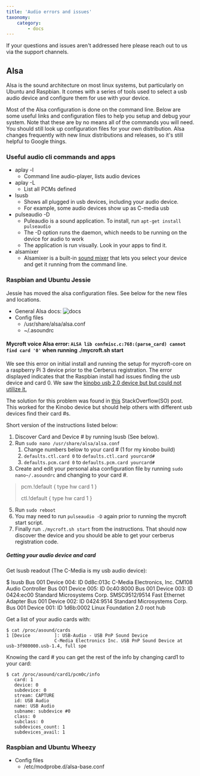 ```yaml
---
title: 'Audio errors and issues'
taxonomy:
    category:
        - docs
---
```

If your questions and issues aren't addressed here please reach out to us via the support channels.

## Alsa
Alsa is the sound architecture on most linux systems, but particularly on Ubuntu and Raspbian. It comes with a series of tools used to select a usb audio device and configure them for use with your device.

Most of the Alsa configuration is done on the command line. Below are some useful links and configuration files to help you setup and debug your system. Note that these are by no means all of the commands you will need. You should still look up configuration files for your own distribution. Alsa changes frequently with new linux distributions and releases, so it's still helpful to Google things.

### Useful audio cli commands and apps

 - aplay -l
    - Command line audio-player, lists audio devices
 - aplay -L
    -  List all PCMs defined
 - lsusb
    - Shows all plugged in usb devices, including your audio device.
    - For example, some audio devices show up as C-media usb
 - pulseaudio -D
    - Puleaudio is a sound application. To install, run  `apt-get install pulseaudio`
    - The -D option runs the daemon, which needs to be running on the device for audio to work
    - The application is run visually. Look in your apps to find it.
 - alsamixer
    - Alsamixer is a built-in [sound mixer](http://www.linuxplanet.com/linuxplanet/tutorials/7134/1) that lets you select your device and get it running from the command line.

### Raspbian and Ubuntu Jessie

Jessie has moved the alsa configuration files. See below for the new files and locations. 

 - General Alsa docs: ![docs](http://alsa.opensrc.org/MultipleCards#alsa.conf_structure)
 - Config files
    - /usr/share/alsa/alsa.conf
    - ~/.asoundrc

#### Mycroft voice Alsa error: `ALSA lib confmisc.c:768:(parse_card) cannot find card '0'` when running ./mycroft.sh start

We see this error on initial install and running the setup for mycroft-core on a raspberry Pi 3 device prior to the Cerberus registration. The error displayed indicates that the Raspbian install had issues finding the usb device and card 0. We saw the [kinobo usb 2.0 device but but could not utilize it.](https://www.amazon.com/Kinobo-Microphone-Desktop-Recognition-Software/dp/B00IR8R7WQ)

The solution for this problem was found in [this](http://raspberrypi.stackexchange.com/questions/37177/best-way-to-setup-usb-mic-as-system-default-on-raspbian-jessie) StackOverflow(SO) post. This worked for the Kinobo device but should help others with different usb devices find their card #s.

Short version of the instructions listed below:

 1. Discover Card and Device # by running lsusb (See below).
 2. Run `sudo nano /usr/share/alsa/alsa.conf`
    1. Change numbers below to your card # (1 for my kinobo build)
    2. `defaults.ctl.card 0` to `defaults.ctl.card yourcard#`
    3. `defaults.pcm.card 0` to `defaults.pcm.card yourcard#`
 4. Create and edit your personal alsa configuration file by running `sudo nano~/.asoundrc` and changing to your card #.

> pcm.!default  {
>     type hw
>     card 1 }
> 
> ctl.!default {
>     type hw
>     card 1 }

 5. Run `sudo reboot`
 6. You may need to run `pulseaudio -D` again prior to running the mycroft start script.
 7. Finally run `./mycroft.sh start` from the instructions. That should now discover the device and you should be able to get your cerberus registration code.

##### Getting your audio device and card #
Get lsusb readout (The C-Media is my usb audio device):

   $ lsusb
      Bus 001 Device 004: ID 0d8c:013c C-Media Electronics, Inc. CM108 Audio Controller
      Bus 001 Device 005: ID 0c40:8000
      Bus 001 Device 003: ID 0424:ec00 Standard Microsystems Corp. SMSC9512/9514 Fast Ethernet Adapter
      Bus 001 Device 002: ID 0424:9514 Standard Microsystems Corp.
      Bus 001 Device 001: ID 1d6b:0002 Linux Foundation 2.0 root hub

Get a list of your audio cards with:

    $ cat /proc/asound/cards
    1 [Device         ]: USB-Audio - USB PnP Sound Device
                      C-Media Electronics Inc. USB PnP Sound Device at usb-3f980000.usb-1.4, full spe

Knowing the card # you can get the rest of the info by changing card1 to your card:

    $ cat /proc/asound/card1/pcm0c/info
       card: 1
       device: 0
       subdevice: 0
       stream: CAPTURE
       id: USB Audio
       name: USB Audio
       subname: subdevice #0
       class: 0
       subclass: 0
       subdevices_count: 1
       subdevices_avail: 1

### Raspbian and Ubuntu Wheezy

 - Config files
    - /etc/modprobe.d/alsa-base.conf

